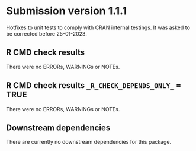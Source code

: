 # Submission version 1.1.1
Hotfixes to unit tests to comply with CRAN internal testings. It was asked to be corrected before 25-01-2023.

## R CMD check results
There were no ERRORs, WARNINGs or NOTEs. 

## R CMD check results `_R_CHECK_DEPENDS_ONLY_` = TRUE
There were no ERRORs, WARNINGs or NOTEs.

## Downstream dependencies
There are currently no downstream dependencies for this package.
